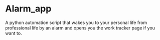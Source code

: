# Alarm_app
A python automation script that wakes you to your personal life from professional life by an alarm and opens you the work tracker page if you want to.
